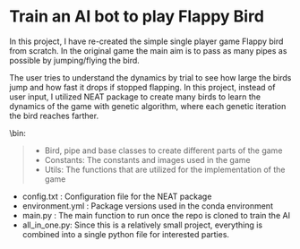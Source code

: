 # Train an AI bot to play Flappy Bird

In this project, I have re-created the simple single player game Flappy bird from scratch. In the original game the main aim is to pass as many pipes as possible by jumping/flying the bird. 

The user tries to understand the dynamics by trial to see how large the birds jump and how fast it drops if stopped flapping. In this project, instead of user input, I utilized NEAT package to create many birds to learn the dynamics of the game with genetic algorithm, where each genetic iteration the bird reaches farther. 

\bin:
   > - Bird, pipe and base classes to create different parts of the game
   > - Constants: The constants and images used in the game
   > - Utils: The functions that are utilized for the implementation of the game

- config.txt : Configuration file for the NEAT package
- environment.yml : Package versions used in the conda environment
- main.py : The main function to run once the repo is cloned to train the AI
- all_in_one.py: Since this is a relatively small project, everything is combined into a single python file for interested parties. 
